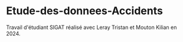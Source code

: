 # Etude-des-donnees-Accidents
Travail d'étudiant SIGAT réalisé avec Leray Tristan et Mouton Kilian en 2024.

